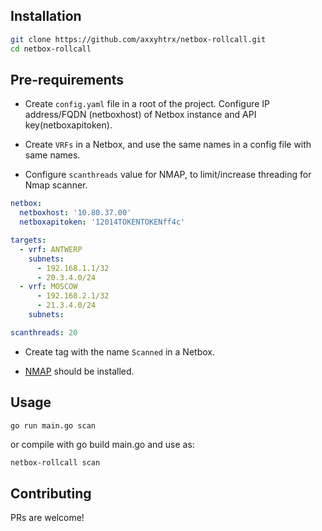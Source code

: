 ## Installation


```bash
git clone https://github.com/axxyhtrx/netbox-rollcall.git
cd netbox-rollcall
```

## Pre-requirements
- Create `config.yaml` file in a root of the project. Configure IP address/FQDN (netboxhost) of Netbox instance and API key(netboxapitoken).

- Create `VRFs` in a Netbox, and use the same names in a config file with same names.
- Configure `scanthreads` value for NMAP, to limit/increase threading for Nmap scanner.

```yaml
netbox:
  netboxhost: '10.80.37.00'
  netboxapitoken: '12014TOKENTOKENff4c'

targets:
  - vrf: ANTWERP
    subnets:
      - 192.168.1.1/32
      - 20.3.4.0/24
  - vrf: MOSCOW
      - 192.168.2.1/32
      - 21.3.4.0/24
    subnets:

scanthreads: 20

```


- Create tag with the name `Scanned` in a Netbox.

- [NMAP](Nmap.org) should be installed.


## Usage
```bash
go run main.go scan
```
or compile with go build main.go and use as:

```
netbox-rollcall scan
```
## Contributing

PRs are welcome!